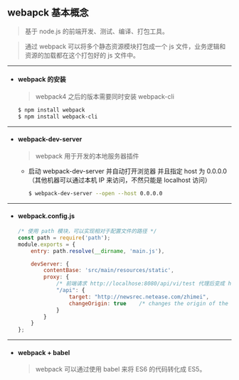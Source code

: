 ## webapck 基本概念
> 基于 node.js 的前端开发、测试、编译、打包工具。

> 通过 webpack 可以将多个静态资源模块打包成一个 js 文件，业务逻辑和资源的加载都在这个打包好的 js 文件中。


---
- #### webpack 的安装
    > webpack4 之后的版本需要同时安装 webpack-cli

    ```bash
    $ npm install webpack
    $ npm install webpack-cli     
    ```



---
- #### webpack-dev-server
    > webpack 用于开发的本地服务器插件

    - 启动 webpack-dev-server 并自动打开浏览器 并且指定 host 为 0.0.0.0（其他机器可以通过本机 IP 来访问，不然只能是 localhost 访问）
        ```bash
        $ webpack-dev-server --open --host 0.0.0.0     
        ```



---
- #### webpack.config.js
    ```javascript
    /* 使用 path 模块，可以实现相对于配置文件的路径 */
    const path = require('path');
    module.exports = {
        entry: path.resolve(__dirname, 'main.js'),

        devServer: {
            contentBase: 'src/main/resources/static',
            proxy: {
                /* 前端请求 http://localhose:8080/api/vi/test 代理后变成 http://newsrec.netease.com/zhimei/api/vi/test */
                "/api": {
                    target: "http://newsrec.netease.com/zhimei",
                    changeOrigin: true    /* changes the origin of the host header to the target URL */
                }
            }
        }
    };
    ```


---
- #### webpack + babel
    > webpack 可以通过使用 babel 来将 ES6 的代码转化成 ES5。